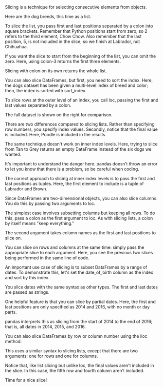 Slicing is a technique for selecting consecutive elements from objects.

Here are the dog breeds, this time as a list.

To slice the list, you pass first and last positions separated by a colon into square brackets. Remember that Python positions start from zero, so 2 refers to the third element, Chow Chow. Also remember that the last position, 5, is not included in the slice, so we finish at Labrador, not Chihuahua.

If you want the slice to start from the beginning of the list, you can omit the zero. Here, using colon-3 returns the first three elements.

Slicing with colon on its own returns the whole list.

You can also slice DataFrames, but first, you need to sort the index. Here, the dogs dataset has been given a multi-level index of breed and color; then, the index is sorted with sort_index.

To slice rows at the outer level of an index, you call loc, passing the first and last values separated by a colon.

The full dataset is shown on the right for comparison.

There are two differences compared to slicing lists. Rather than specifying row numbers, you specify index values. Secondly, notice that the final value is included. Here, Poodle is included in the results.

The same technique doesn't work on inner index levels. Here, trying to slice from Tan to Grey returns an empty DataFrame instead of the six dogs we wanted.

It's important to understand the danger here. pandas doesn't throw an error to let you know that there is a problem, so be careful when coding.

The correct approach to slicing at inner index levels is to pass the first and last positions as tuples. Here, the first element to include is a tuple of Labrador and Brown.

Since DataFrames are two-dimensional objects, you can also slice columns. You do this by passing two arguments to loc.

The simplest case involves subsetting columns but keeping all rows. To do this, pass a colon as the first argument to loc. As with slicing lists, a colon by itself means "keep everything."

The second argument takes column names as the first and last positions to slice on.

You can slice on rows and columns at the same time: simply pass the appropriate slice to each argument. Here, you see the previous two slices being performed in the same line of code.

An important use case of slicing is to subset DataFrames by a range of dates. To demonstrate this, let's set the date_of_birth column as the index and sort by this index.

You slice dates with the same syntax as other types. The first and last dates are passed as strings.

One helpful feature is that you can slice by partial dates. Here, the first and last positions are only specified as 2014 and 2016, with no month or day parts.

pandas interprets this as slicing from the start of 2014 to the end of 2016; that is, all dates in 2014, 2015, and 2016.

You can also slice DataFrames by row or column number using the iloc method. 

This uses a similar syntax to slicing lists, except that there are two arguments: one for rows and one for columns.

Notice that, like list slicing but unlike loc, the final values aren't included in the slice. In this case, the fifth row and fourth column aren't included.

Time for a nice slice!

